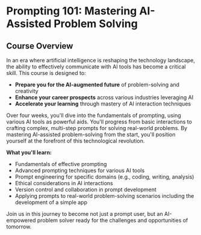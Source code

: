 # Prompting 101: Mastering AI-Assisted Problem Solving

## Course Overview

In an era where artificial intelligence is reshaping the technology landscape, the ability to effectively communicate with AI tools has become a critical skill. This course is designed to:

- **Prepare you for the AI-augmented future** of problem-solving and creativity
- **Enhance your career prospects** across various industries leveraging AI
- **Accelerate your learning** through mastery of AI interaction techniques

Over four weeks, you'll dive into the fundamentals of prompting, using various AI tools as powerful aids. You'll progress from basic interactions to crafting complex, multi-step prompts for solving real-world problems. By mastering AI-assisted problem-solving from the start, you'll position yourself at the forefront of this technological revolution.

**What you'll learn:**
- Fundamentals of effective prompting
- Advanced prompting techniques for various AI tools
- Prompt engineering for specific domains (e.g., coding, writing, analysis)
- Ethical considerations in AI interactions
- Version control and collaboration in prompt development
- Applying prompts to real-world problem-solving scenarios including the development of a simple app

Join us in this journey to become not just a prompt user, but an AI-empowered problem solver ready for the challenges and opportunities of tomorrow.
